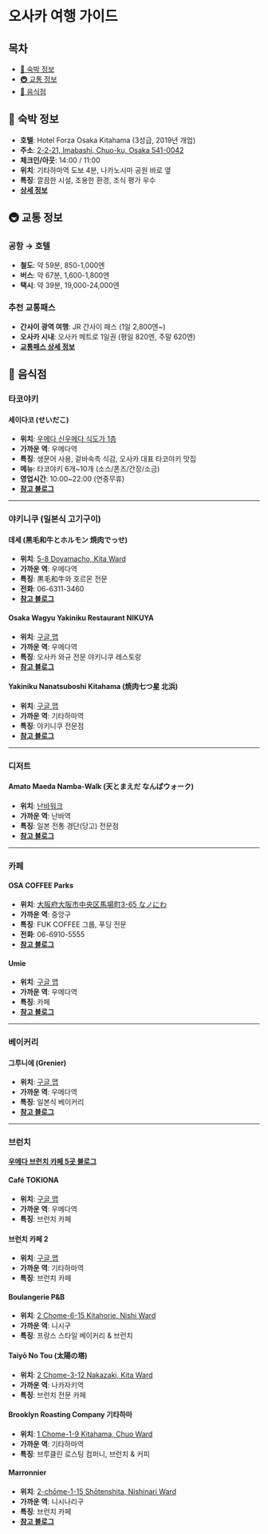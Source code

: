 # 오사카 여행 가이드

## 목차
- [🏨 숙박 정보](#-숙박-정보)
- [🚇 교통 정보](#-교통-정보)
- [🍜 음식점](#-음식점)

## 🏨 숙박 정보
- **호텔**: Hotel Forza Osaka Kitahama (3성급, 2019년 개업)
- **주소**: [2-2-21, Imabashi, Chuo-ku, Osaka 541-0042](https://maps.app.goo.gl/RykTsuiinC4ByTsC7)
- **체크인/아웃**: 14:00 / 11:00
- **위치**: 기타하마역 도보 4분, 나카노시마 공원 바로 옆
- **특징**: 깔끔한 시설, 조용한 환경, 조식 평가 우수
- **[상세 정보](docs/accommodation.md)**

## 🚇 교통 정보
### 공항 → 호텔
- **철도**: 약 59분, 850-1,000엔
- **버스**: 약 67분, 1,600-1,800엔
- **택시**: 약 39분, 19,000-24,000엔

### 추천 교통패스
- **간사이 광역 여행**: JR 간사이 패스 (1일 2,800엔~)
- **오사카 시내**: 오사카 메트로 1일권 (평일 820엔, 주말 620엔)
- **[교통패스 상세 정보](docs/transportation.md)**

## 🍜 음식점

### 타코야키
#### **세이다코 (せいだこ)**
- **위치**: [우메다 신우메다 식도가 1층](https://maps.app.goo.gl/8TFZtrQ5xBcawRFH7)
- **가까운 역**: 우메다역
- **특징**: 생문어 사용, 겉바속촉 식감, 오사카 대표 타코야키 맛집
- **메뉴**: 타코야키 6개~10개 (소스/폰즈/간장/소금)
- **영업시간**: 10:00~22:00 (연중무휴)
- **[참고 블로그](https://m.blog.naver.com/dorothea25/224020351235)**

---

### 야키니쿠 (일본식 고기구이)
#### **데세 (黒毛和牛とホルモン 焼肉でっせ)**
- **위치**: [5-8 Doyamacho, Kita Ward](https://maps.app.goo.gl/qiq39HfzDBb1NYWz7)
- **가까운 역**: 우메다역
- **특징**: 黒毛和牛와 호르몬 전문
- **전화**: 06-6311-3460
- **[참고 블로그](https://m.blog.naver.com/plesure1014/223709756344)**

#### **Osaka Wagyu Yakiniku Restaurant NIKUYA**
- **위치**: [구글 맵](https://maps.app.goo.gl/eUjehhNpagRzd1pu8)
- **가까운 역**: 우메다역
- **특징**: 오사카 와규 전문 야키니쿠 레스토랑
- **[참고 블로그](https://m.blog.naver.com/chewing_cat/223843752363)**

#### **Yakiniku Nanatsuboshi Kitahama (焼肉七つ星 北浜)**
- **위치**: [구글 맵](https://maps.app.goo.gl/TiHtT8beUvkZFvej7)
- **가까운 역**: 기타하마역
- **특징**: 야키니쿠 전문점
- **[참고 블로그](https://m.blog.naver.com/dsidn90/223358833243)**

---

### 디저트
#### **Amato Maeda Namba-Walk (天とまえだ なんばウォーク)**
- **위치**: [난바워크](https://maps.app.goo.gl/4D1ZU9SbmXLWfSfZA)
- **가까운 역**: 난바역
- **특징**: 일본 전통 경단(당고) 전문점
- **[참고 블로그](https://m.blog.naver.com/jreview0519/224023335912)**

---

### 카페
#### **OSA COFFEE Parks**
- **위치**: [大阪府大阪市中央区馬場町3-65 なノにわ](https://www.google.com/maps/search/?api=1&query=OSA%20COFFEE%20Parks&query_place_id=ChIJMwfzLgDnAGARsT6XOob7qn4)
- **가까운 역**: 중앙구
- **특징**: FUK COFFEE 그룹, 푸딩 전문
- **전화**: 06-6910-5555
- **[참고 블로그](https://m.blog.naver.com/woni__98/223989888890)**

#### **Umie**
- **위치**: [구글 맵](https://maps.app.goo.gl/Z7qQx5pqWQ2cKwEBA)
- **가까운 역**: 우메다역
- **특징**: 카페
- **[참고 블로그](https://m.blog.naver.com/tlstnals1010/224015993784)**

---

### 베이커리
#### **그루니에 (Grenier)**
- **위치**: [구글 맵](https://maps.app.goo.gl/26DcYu53XXX7PsR47)
- **가까운 역**: 우메다역
- **특징**: 일본식 베이커리
- **[참고 블로그](https://m.blog.naver.com/lordlysj/223886131185)**

---

### 브런치
**[우메다 브런치 카페 5곳 블로그](https://m.blog.naver.com/burning0306/223961551512)**

#### **Café TOKIONA**
- **위치**: [구글 맵](https://www.google.com/maps/place/Caf%C3%A9+TOKIONA/@34.6946077,135.5117995,17z/data=!3m1!4b1!4m6!3m5!1s0x6000e6d7810eb465:0xf13105d79c6a533!8m2!3d34.6946077!4d135.5117995!16s%2Fg%2F119tjl5zb?entry=ttu&g_ep=EgoyMDI1MDkyOC4wIKXMDSoASAFQAw%3D%3D)
- **가까운 역**: 우메다역
- **특징**: 브런치 카페

#### **브런치 카페 2**
- **위치**: [구글 맵](https://www.google.com/maps?q=%EC%9D%BC%EB%B3%B8+%E3%80%92541-0041+Osaka,+Chuo+Ward,+Kitahama,+1+Chome%E2%88%921%E2%88%9228+%EB%85%B8%EC%8A%A4%EC%87%BC%EC%96%B4+%E3%83%93%E3%83%AB%E3%83%9E%E3%83%93%E3%83%AB%E5%8C%97%E6%B5%9C2F&ftid=0x6000e6dde6ea8f7f:0x549e50d7757f5c9f&entry=gps&lucs=,94284460,94224825,94227247,94227248,94231188,94280564,47071704,47069508,94218641,94282134,94203019,47084304&g_ep=CAISEjI1LjMxLjAuNzg4MTIyNzc1MBgAIIgnKmwsOTQyODQ0NjAsOTQyMjQ4MjUsOTQyMjcyNDcsOTQyMjcyNDgsOTQyMzExODgsOTQyODA1NjQsNDcwNzE3MDQsNDcwNjk1MDgsOTQyMTg2NDEsOTQyODIxMzQsOTQyMDMwMTksNDcwODQzMDRCAktS&skid=fbe0e967-9298-4614-b68b-34ffe901a80b&g_st=ipc)
- **가까운 역**: 기타하마역
- **특징**: 브런치 카페

#### **Boulangerie P&B**
- **위치**: [2 Chome-6-15 Kitahorie, Nishi Ward](https://www.google.com/maps?q=Boulangerie+P%26B,+%E3%82%A6%E3%82%A4%E3%83%B3%E3%83%93%E3%83%AB+2+Chome-6-15+Kitahorie,+Nishi+Ward,+Osaka,+550-0014+%EC%9D%BC%EB%B3%B8&ftid=0x6000e70690d2e3c3:0xa53aca3ed9c2fd95&entry=gps&lucs=,94284460,94224825,94227247,94227248,94231188,94280564,47071704,47069508,94218641,94282134,94203019,47084304&g_ep=CAISEjI1LjMxLjAuNzg4MTIyNzc1MBgAIIgnKmwsOTQyODQ0NjAsOTQyMjQ4MjUsOTQyMjcyNDcsOTQyMjcyNDgsOTQyMzExODgsOTQyODA1NjQsNDcwNzE3MDQsNDcwNjk1MDgsOTQyMTg2NDEsOTQyODIxMzQsOTQyMDMwMTksNDcwODQzMDRCAktS&skid=835dc240-054e-4a3a-b6c3-343184494c86&g_st=ipc)
- **가까운 역**: 니시구
- **특징**: 프랑스 스타일 베이커리 & 브런치

#### **Taiyō No Tou (太陽の塔)**
- **위치**: [2 Chome-3-12 Nakazaki, Kita Ward](https://www.google.com/maps?q=Taiy%C5%8D+No+Tou,+%E3%83%91%E3%82%A4%E3%83%AD%E3%83%83%E3%83%88%E3%83%93%E3%83%AB+1F+2+Chome-3-12+Nakazaki,+Kita+Ward,+Osaka,+530-0016+%EC%9D%BC%EB%B3%B8&ftid=0x6000e695fd5f890f:0xe7a5adac4b8d0651&entry=gps&lucs=,94284460,94224825,94227247,94227248,94231188,94280564,47071704,47069508,94218641,94282134,94203019,47084304&g_ep=CAISEjI1LjMxLjAuNzg4MTIyNzc1MBgAIIgnKmwsOTQyODQ0NjAsOTQyMjQ4MjUsOTQyMjcyNDcsOTQyMjcyNDgsOTQyMzExODgsOTQyODA1NjQsNDcwNzE3MDQsNDcwNjk1MDgsOTQyMTg2NDEsOTQyODIxMzQsOTQyMDMwMTksNDcwODQzMDRCAktS&skid=498b49bc-30c4-404c-8d3a-502dcbd6ef8a&g_st=ipc)
- **가까운 역**: 나카자키역
- **특징**: 브런치 전문 카페

#### **Brooklyn Roasting Company 기타하마**
- **위치**: [1 Chome-1-9 Kitahama, Chuo Ward](https://www.google.com/maps?q=%EB%B8%8C%EB%A3%A8%ED%81%B4%EB%A6%B0+%EB%A1%9C%EC%8A%A4%ED%8C%85+%EC%BB%B4%ED%8D%BC%EB%8B%88+%EA%B8%B0%ED%83%80%ED%95%98%EB%A7%88+%E3%83%8F%E3%82%A6%E3%82%B6%E3%83%BC+%E5%8C%97%E6%B5%9C%E3%83%93%E3%83%AB+1F+1+Chome-1-9+Kitahama,+Chuo+Ward,+Osaka,+541-0041+%EC%9D%BC%EB%B3%B8&ftid=0x6000e6e70c6b3b3b:0x2b9f9664667b9e1a&entry=gps&lucs=,94284460,94224825,94227247,94227248,94231188,94280564,47071704,47069508,94218641,94282134,94203019,47084304&g_ep=CAISEjI1LjMxLjAuNzg4MTIyNzc1MBgAIIgnKmwsOTQyODQ0NjAsOTQyMjQ4MjUsOTQyMjcyNDcsOTQyMjcyNDgsOTQyMzExODgsOTQyODA1NjQsNDcwNzE3MDQsNDcwNjk1MDgsOTQyMTg2NDEsOTQyODIxMzQsOTQyMDMwMTksNDcwODQzMDRCAktS&skid=4a4ab0e2-f736-4b71-bbe8-0671d9de54a1&g_st=ipc)
- **가까운 역**: 기타하마역
- **특징**: 브루클린 로스팅 컴퍼니, 브런치 & 커피

#### **Marronnier**
- **위치**: [2-chōme-1-15 Shōtenshita, Nishinari Ward](https://www.google.com/maps/place/Marronnier/@34.635859,135.5008349,18z/data=!4m15!1m8!3m7!1s0x6000dd93f98e2b89:0x37c3d9ee64a1e3f4!2zMi1jaMWNbWUtMS0xNSBTaMWNdGVuc2hpdGEsIE5pc2hpbmFyaSBXYXJkLCBPc2FrYSwgNTU3LTAwMTIg7J2867O4!3b1!8m2!3d34.635859!4d135.5021224!16s%2Fg%2F11clrljcg5!3m5!1s0x6000dde6263f79d9:0x87b9386cd4cf9064!8m2!3d34.6358545!4d135.5021246!16s%2Fg%2F11j2wlx7rt?entry=ttu&g_ep=EgoyMDI1MDkyOC4wIKXMDSoASAFQAw%3D%3D)
- **가까운 역**: 니시나리구
- **특징**: 브런치 카페
- **[참고 블로그](https://m.blog.naver.com/wooyuye/223887327452)**
